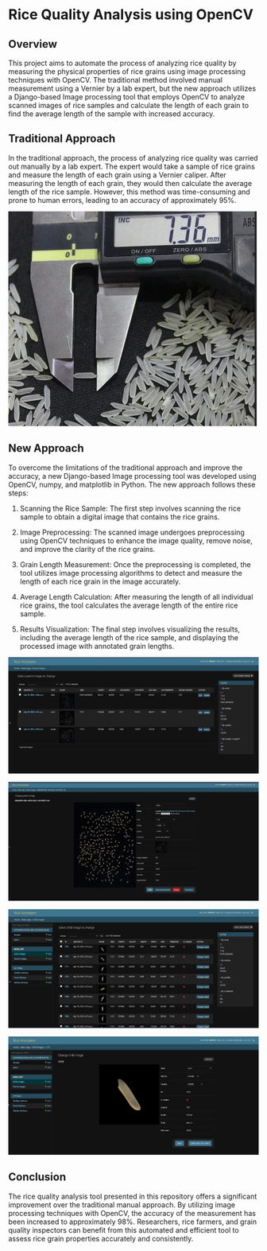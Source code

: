# Rice Quality Analysis using OpenCV

## Overview

This project aims to automate the process of analyzing rice quality by measuring the physical properties of rice grains using image processing techniques with OpenCV. The traditional method involved manual measurement using a Vernier by a lab expert, but the new approach utilizes a Django-based Image processing tool that employs OpenCV to analyze scanned images of rice samples and calculate the length of each grain to find the average length of the sample with increased accuracy.

## Traditional Approach

In the traditional approach, the process of analyzing rice quality was carried out manually by a lab expert. The expert would take a sample of rice grains and measure the length of each grain using a Vernier caliper. After measuring the length of each grain, they would then calculate the average length of the rice sample. However, this method was time-consuming and prone to human errors, leading to an accuracy of approximately 95%.

![traditiional Approach](images/Manual_Testing_Rice.jpg)


## New Approach

To overcome the limitations of the traditional approach and improve the accuracy, a new Django-based Image processing tool was developed using OpenCV, numpy, and matplotlib in Python. The new approach follows these steps:

1. Scanning the Rice Sample: The first step involves scanning the rice sample to obtain a digital image that contains the rice grains.

2. Image Preprocessing: The scanned image undergoes preprocessing using OpenCV techniques to enhance the image quality, remove noise, and improve the clarity of the rice grains.

3. Grain Length Measurement: Once the preprocessing is completed, the tool utilizes image processing algorithms to detect and measure the length of each rice grain in the image accurately.

4. Average Length Calculation: After measuring the length of all individual rice grains, the tool calculates the average length of the entire rice sample.

5. Results Visualization: The final step involves visualizing the results, including the average length of the rice sample, and displaying the processed image with annotated grain lengths.


![SAMPLE DETAILS](images/ss_Parent_image_list.jpg)

![SAMPLE DETAILS](images/ss_Parent_image.jpg)

![GRAIN LIST](images/ss_child_image_list.jpg)

![GRAIN DETAILS](images/ss_child_image.jpg)




## Conclusion

The rice quality analysis tool presented in this repository offers a significant improvement over the traditional manual approach. By utilizing image processing techniques with OpenCV, the accuracy of the measurement has been increased to approximately 98%. Researchers, rice farmers, and grain quality inspectors can benefit from this automated and efficient tool to assess rice grain properties accurately and consistently.
